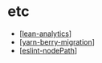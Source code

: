 # etc

- [[lean-analytics]]
- [[yarn-berry-migration]]
- [[eslint-nodePath]]

[//begin]: # "Autogenerated link references for markdown compatibility"
[lean-analytics]: lean-analytics/lean-analytics "lean analytics"
[yarn-berry-migration]: yarn-berry-migration "yarn berry migration"
[eslint-nodePath]: eslint-nodepath "eslint.nodePath"
[//end]: # "Autogenerated link references"
